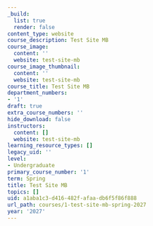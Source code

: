 ```yaml
---
_build:
  list: true
  render: false
content_type: website
course_description: Test Site MB
course_image:
  content: ''
  website: test-site-mb
course_image_thumbnail:
  content: ''
  website: test-site-mb
course_title: Test Site MB
department_numbers:
- '1'
draft: true
extra_course_numbers: ''
hide_download: false
instructors:
  content: []
  website: test-site-mb
learning_resource_types: []
legacy_uid: ''
level:
- Undergraduate
primary_course_number: '1'
term: Spring
title: Test Site MB
topics: []
uid: a1aba1c3-d416-482f-afaa-db6f5f86f888
url_path: courses/1-test-site-mb-spring-2027
year: '2027'
---
```

